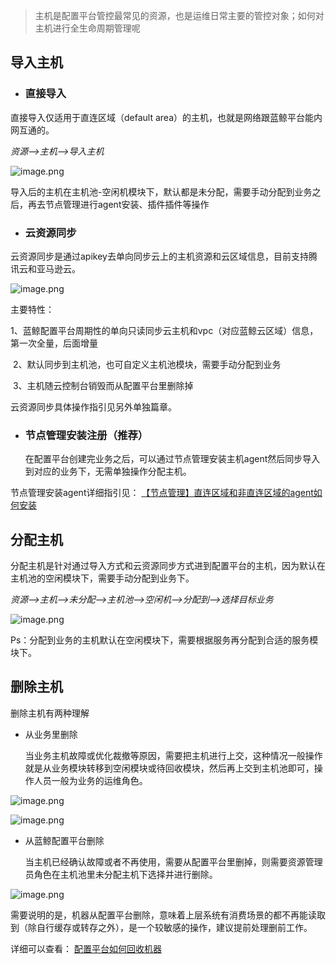 >主机是配置平台管控最常见的资源，也是运维日常主要的管控对象；如何对主机进行全生命周期管理呢

## 导入主机
- ### 直接导入

直接导入仅适用于直连区域（default area）的主机，也就是网络跟蓝鲸平台能内网互通的。

*资源-->主机-->导入主机*

![image.png](https://smartpublic-10032816.file.myqcloud.com/custom/20230511150658/20044/20230511150658/--690f8d5db44465553d3dfeccbf4ea038.png)

导入后的主机在主机池-空闲机模块下，默认都是未分配，需要手动分配到业务之后，再去节点管理进行agent安装、插件插件等操作

- ### 云资源同步

云资源同步是通过apikey去单向同步云上的主机资源和云区域信息，目前支持腾讯云和亚马逊云。

![image.png](https://smartpublic-10032816.file.myqcloud.com/custom/20230511150715/20044/20230511150715/--7fc2e677207626b7502158bc46e0ca29.png)

主要特性：

​	1、蓝鲸配置平台周期性的单向只读同步云主机和vpc（对应蓝鲸云区域）信息，第一次全量，后面增量

​	2、默认同步到主机池，也可自定义主机池模块，需要手动分配到业务

​	3、主机随云控制台销毁而从配置平台里删除掉

云资源同步具体操作指引见另外单独篇章。

- ### 节点管理安装注册（推荐）

  在配置平台创建完业务之后，可以通过节点管理安装主机agent然后同步导入到对应的业务下，无需单独操作分配主机。

节点管理安装agent详细指引见： [【节点管理】直连区域和非直连区域的agent如何安装](https://bk.tencent.com/s-mart/community/question/10079)

## 分配主机
分配主机是针对通过导入方式和云资源同步方式进到配置平台的主机，因为默认在主机池的空闲模块下，需要手动分配到业务下。

*资源-->主机-->未分配-->主机池-->空闲机-->分配到-->选择目标业务*

![image.png](https://smartpublic-10032816.file.myqcloud.com/custom/20230511150811/20044/20230511150811/--bba8d668e509d24f853e690661dfda19.png)

Ps：分配到业务的主机默认在空闲模块下，需要根据服务再分配到合适的服务模块下。

## 删除主机
删除主机有两种理解

- 从业务里删除

  当业务主机故障或优化裁撤等原因，需要把主机进行上交，这种情况一般操作就是从业务模块转移到空闲模块或待回收模块，然后再上交到主机池即可，操作人员一般为业务的运维角色。

![image.png](https://smartpublic-10032816.file.myqcloud.com/custom/20230511150849/20044/20230511150849/--b8873adf13811b5c1ae0fbc26e8dd9ac.png)

![image.png](https://smartpublic-10032816.file.myqcloud.com/custom/20230511150856/20044/20230511150856/--3513742052c23ed89fe7fb709c3f70b7.png)

- 从蓝鲸配置平台删除

  当主机已经确认故障或者不再使用，需要从配置平台里删掉，则需要资源管理员角色在主机池里未分配主机下选择并进行删除。

![image.png](https://smartpublic-10032816.file.myqcloud.com/custom/20230511150914/20044/20230511150914/--6ca34070d2321d7b892d06ce2ffaaed3.png)

需要说明的是，机器从配置平台删除，意味着上层系统有消费场景的都不再能读取到（除自行缓存或转存之外），是一个较敏感的操作，建议提前处理删前工作。

详细可以查看： [配置平台如何回收机器](https://bk.tencent.com/s-mart/community/question/9785)

